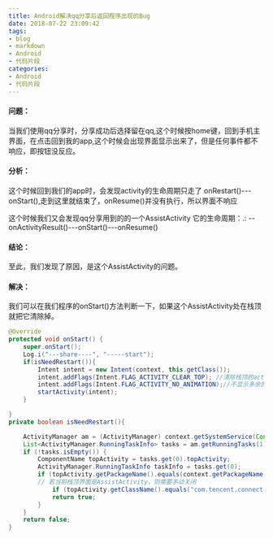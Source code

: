 ```yaml
---
title: Android解决qq分享后返回程序出现的Bug
date: 2018-07-22 23:09:42
tags:
- blog
- markdown
- Android 
- 代码片段
categories:
- Android 
- 代码片段
---
```


#### 问题：
当我们使用qq分享时，分享成功后选择留在qq,这个时候按home键，回到手机主界面，在点击回到我的app,这个时候会出现界面显示出来了，但是任何事件都不响应，即按钮没反应。

#### 分析：
这个时候回到我们的app时，会发现activity的生命周期只走了 onRestart()---onStart(),走到这里就结束了，onResume()并没有执行，所以界面不响应

这个时候我们又会发现qq分享用到的的一个AssistActivity 它的生命周期：.: --onActivityResult()---onStart()---onResume()

#### 结论：
至此，我们发现了原因，是这个AssistActivity的问题。

#### 解决：
我们可以在我们程序的onStart()方法判断一下，如果这个AssistActivity处在栈顶就把它清除掉。

```java
@Override
protected void onStart() {
    super.onStart();
    Log.i("---share----", "-----start");
    if(isNeedRestart()){
        Intent intent = new Intent(context, this.getClass());
        intent.addFlags(Intent.FLAG_ACTIVITY_CLEAR_TOP); //清除栈顶的activity
        intent.addFlags(Intent.FLAG_ACTIVITY_NO_ANIMATION);//不显示多余的动画，假装没有重新启动 //记得带需要的参数
        startActivity(intent);
    }

}
private boolean isNeedRestart(){

    ActivityManager am = (ActivityManager) context.getSystemService(Context.ACTIVITY_SERVICE);
    List<ActivityManager.RunningTaskInfo> tasks = am.getRunningTasks(1);
    if (!tasks.isEmpty()) {
        ComponentName topActivity = tasks.get(0).topActivity;
        ActivityManager.RunningTaskInfo taskInfo = tasks.get(0);
        if (topActivity.getPackageName().equals(context.getPackageName())) {
        // 若当前栈顶界面是AssistActivity，则需要手动关闭
            if (topActivity.getClassName().equals("com.tencent.connect.common.AssistActivity"))
            return true;
        }
    }
    return false;
}
```

 